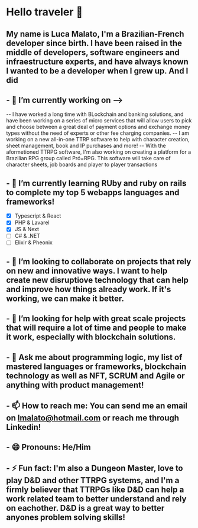 # Hello traveler 👋
## My name is Luca Malato, I'm a Brazilian-French developer since birth. I have been raised in the middle of developers, software engineers and infraestructure experts, and have always known I wanted to be a developer when I grew up. And I did

<!--
**LucaRM/LucaRM** is a ✨ _special_ ✨ repository because its `README.md` (this file) appears on your GitHub profile.

Here are some ideas to get you started:
-->

## - 🔭 I’m currently working on -->
   --  I have worked a long time with BLockchain and banking solutions, and have been working on a series of micro services that will allow users to pick and choose between a great deal of payment options and exchange money types without the need of experts or other fee charging companies.
   -- I am working on a new all-in-one  TTRP software to help with character creation, sheet management, book and IP purchases and more!
   -- With the aformetioned TTRPG software, I'm also working on creating a platform for a Brazilian RPG group called Pró=RPG. This software will take care of character sheets, job boards and player to player transactions
  
## - 🌱 I’m currently learning RUby and ruby on rails to complete my top 5 webapps languages and frameworks!
   - [X] Typescript & React 
   - [X] PHP & Lavarel
   - [X] JS & Next
   - [ ] C# & .NET
   - [ ] Elixir & Pheonix

## - 👯 I’m looking to collaborate on projects that rely on new and innovative ways. I want to help create new disruptiove technology that can help and improve how things already work. If it's working, we can make it better.

## - 🤔 I’m looking for help with great scale projects that will require a lot of time and people to make it work, especially with blockchain solutions.

## - 💬 Ask me about programming logic, my list of mastered languages or frameworks, blockchain technology as well as NFT, SCRUM and Agile or anything with product management!

## - 📫 How to reach me: You can send me an email on lmalato@hotmail.com or reach me through Linkedin!

## - 😄 Pronouns: He/Him

## - ⚡ Fun fact: I'm also a Dungeon Master, love to play D&D and other TTRPG systems, and I'm a firmly believer that TTRPGs like D&D can help a work related team to better understand and rely on eachother. D&D is a great way to better anyones problem solving skills!

